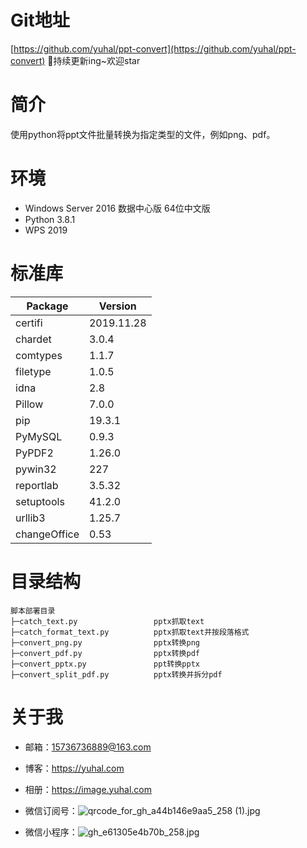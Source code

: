 # Git地址
[https://github.com/yuhal/ppt-convert](https://github.com/yuhal/ppt-convert)
🐰持续更新ing~欢迎star

# 简介
使用python将ppt文件批量转换为指定类型的文件，例如png、pdf。

# 环境
- Windows Server  2016 数据中心版 64位中文版
- Python 3.8.1
- WPS 2019

# 标准库
|Package   |Version   |
| ------------ | ------------ |
|certifi    |2019.11.28
|chardet    |3.0.4
|comtypes   |1.1.7
|filetype   |1.0.5
|idna       |2.8
|Pillow     |7.0.0
|pip        |19.3.1
|PyMySQL    |0.9.3
|PyPDF2     |1.26.0
|pywin32    |227
|reportlab  |3.5.32
|setuptools |41.2.0
|urllib3    |1.25.7
|changeOffice|0.53|

# 目录结构
```
脚本部署目录
├─catch_text.py                 pptx抓取text
├─catch_format_text.py          pptx抓取text并按段落格式
├─convert_png.py                pptx转换png
├─convert_pdf.py                pptx转换pdf
├─convert_pptx.py               ppt转换pptx
├─convert_split_pdf.py          pptx转换并拆分pdf
```

# 关于我
- 邮箱：15736736889@163.com
- 博客：https://yuhal.com
- 相册：https://image.yuhal.com
- 微信订阅号：![qrcode_for_gh_a44b146e9aa5_258 (1).jpg](https://upload-images.jianshu.io/upload_images/15325592-a386599c3e3fe4b8.jpg?imageMogr2/auto-orient/strip%7CimageView2/2/w/1240)

- 微信小程序：![gh_e61305e4b70b_258.jpg](https://upload-images.jianshu.io/upload_images/15325592-e3f8e867c427ac54.jpg?imageMogr2/auto-orient/strip%7CimageView2/2/w/1240)


